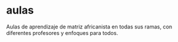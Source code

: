 # aulas
Aulas de aprendizaje de matriz africanista en todas sus ramas, con diferentes profesores y enfoques para todos.
